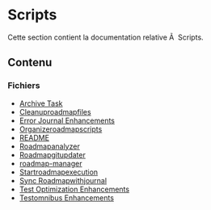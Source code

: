 ﻿# Scripts

Cette section contient la documentation relative Ã  Scripts.

## Contenu


### Fichiers

- [Archive Task](./archive_task.ps1)
- [Cleanuproadmapfiles](./CleanupRoadmapFiles.ps1)
- [Error Journal Enhancements](./error_journal_enhancements.txt)
- [Organizeroadmapscripts](./OrganizeRoadmapScripts.ps1)
- [README](./README.md)
- [Roadmapanalyzer](./RoadmapAnalyzer.ps1)
- [Roadmapgitupdater](./RoadmapGitUpdater.ps1)
- [roadmap-manager](./roadmap-manager.ps1)
- [Startroadmapexecution](./StartRoadmapExecution.ps1)
- [Sync Roadmapwithjournal](./Sync-RoadmapWithJournal.ps1)
- [Test Optimization Enhancements](./test_optimization_enhancements.txt)
- [Testomnibus Enhancements](./testomnibus_enhancements.txt)


